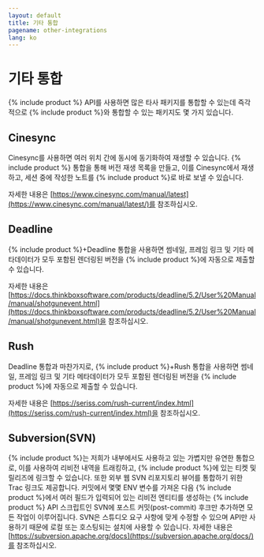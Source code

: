 ```yaml
---
layout: default
title: 기타 통합
pagename: other-integrations
lang: ko
---
```


# 기타 통합

{% include product %} API를 사용하면 많은 타사 패키지를 통합할 수 있는데 즉각적으로 {% include product %}와 통합할 수 있는 패키지도 몇 가지 있습니다.

## Cinesync

Cinesync를 사용하면 여러 위치 간에 동시에 동기화하여 재생할 수 있습니다. {% include product %} 통합을 통해 버전 재생 목록을 만들고, 이를 Cinesync에서 재생하고, 세션 중에 작성한 노트를 {% include product %}로 바로 보낼 수 있습니다.

자세한 내용은 [https://www.cinesync.com/manual/latest](https://www.cinesync.com/manual/latest/)를 참조하십시오.

## Deadline

{% include product %}+Deadline 통합을 사용하면 썸네일, 프레임 링크 및 기타 메타데이터가 모두 포함된 렌더링된 버전을 {% include product %}에 자동으로 제출할 수 있습니다.

자세한 내용은 [https://docs.thinkboxsoftware.com/products/deadline/5.2/User%20Manual/manual/shotgunevent.html](https://docs.thinkboxsoftware.com/products/deadline/5.2/User%20Manual/manual/shotgunevent.html)을 참조하십시오.

## Rush

Deadline 통합과 마찬가지로, {% include product %}+Rush 통합을 사용하면 썸네일, 프레임 링크 및 기타 메타데이터가 모두 포함된 렌더링된 버전을 {% include product %}에 자동으로 제출할 수 있습니다.

자세한 내용은 [https://seriss.com/rush-current/index.html](https://seriss.com/rush-current/index.html)을 참조하십시오.

## Subversion(SVN)

{% include product %}는 저희가 내부에서도 사용하고 있는 가볍지만 유연한 통합으로, 이를 사용하여 리비전 내역을 트래킹하고, {% include product %}에 있는 티켓 및 릴리즈에 링크할 수 있습니다. 또한 외부 웹 SVN 리포지토리 뷰어를 통합하기 위한 Trac 링크도 제공합니다. 커밋에서 몇몇 ENV 변수를 가져온 다음 {% include product %}에서 여러 필드가 입력되어 있는 리비전 엔티티를 생성하는 {% include product %} API 스크립트인 SVN에 포스트 커밋(post-commit) 후크만 추가하면 모든 작업이 이루어집니다. SVN은 스튜디오 요구 사항에 맞게 수정할 수 있으며 API만 사용하기 때문에 로컬 또는 호스팅되는 설치에 사용할 수 있습니다. 자세한 내용은 [https://subversion.apache.org/docs](https://subversion.apache.org/docs/)를 참조하십시오.
